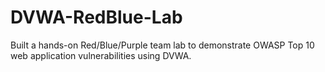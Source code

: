 # DVWA-RedBlue-Lab
Built a hands-on Red/Blue/Purple team lab to demonstrate OWASP Top 10 web application vulnerabilities using DVWA.
